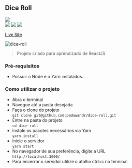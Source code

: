 ## Dice Roll
![](https://img.shields.io/github/repo-size/padawandr/dice-roll?style=flat-square)\
![](https://img.shields.io/badge/javascript-22272e?style=flat-square&logo=javascript&logoColor=fff07f)
![](https://img.shields.io/badge/css-22272e?style=flat-square&logo=css3&logoColor=7fd2ff)
![](https://img.shields.io/badge/html-22272e?style=flat-square&logo=html5&logoColor=ff967f)

[Live Site](https://dice-roll-padawandr.vercel.app/)

![dice-roll](https://user-images.githubusercontent.com/48874386/129899611-9bb8a58a-ac39-43e4-b911-84f8a177b5ab.png)

> Projeto criado para aprendizado de ReactJS

### Pré-requisitos
* Possuir o Node e o Yarn instalados.

### Como utilizar o projeto
* Abra o terminal
* Navegue até a pasta desejada
* Faça o clone do projeto\
```git clone git@github.com:padawandr/dice-roll.git```
* Entre na pasta do projeto\
```cd dice-roll```
* Instale os pacotes necessários via Yarn\
```yarn install```
* Inicie o servidor\
```yarn start```
* No navegador de sua preferência, digite a URL\
```http://localhost:3000/```
* Para encerrar o servidor utilize o atalho ctrl+c no terminal
